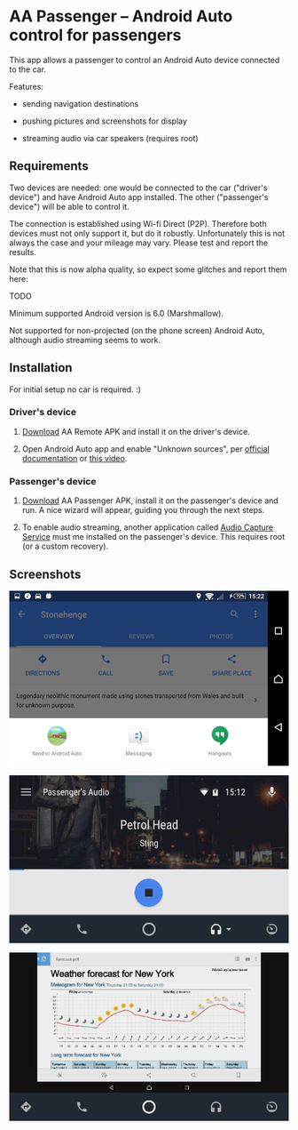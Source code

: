 # AA Passenger – Android Auto control for passengers

This app allows a passenger to control an Android Auto device connected to the car.

Features:
 - sending navigation destinations
 
 - pushing pictures and screenshots for display
 
 - streaming audio via car speakers (requires root)
 
## Requirements
 
Two devices are needed: one would be connected to the car ("driver's device") and have Android Auto app installed.
The other ("passenger's device") will be able to control it.

The connection is established using Wi-fi Direct (P2P).
Therefore both devices must not only support it, but do it robustly.
Unfortunately this is not always the case and your mileage may vary.
Please test and report the results.

Note that this is now alpha quality, so expect some glitches and report them here:

TODO

Minimum supported Android version is 6.0 (Marshmallow).

Not supported for non-projected (on the phone screen) Android Auto, although audio streaming seems to work.

## Installation

For initial setup no car is required. :)

### Driver's device
 
1. [Download](https://github.com/martoreto/aapassenger/releases) AA Remote APK and install it on the driver's device.
 
1. Open Android Auto app and enable "Unknown sources", per
[official documentation](https://developer.android.com/training/auto/testing/index.html#phone)
or [this video](https://youtu.be/MjHpOaeOmOo).
 
### Passenger's device
 
1. [Download](https://github.com/martoreto/aapassenger/releases) AA Passenger APK, install it on the passenger's device and run.
A nice wizard will appear, guiding you through the next steps.
 
1. To enable audio streaming, another application called [Audio Capture Service](https://github.com/martoreto/audiocapture)
must me installed on the passenger's device. This requires root (or a custom recovery).
 
## Screenshots

![Screenshot 1](media/nav1.png)

![Screenshot 2](media/audio2.png)

![Screenshot 3](media/sshot3.png)
